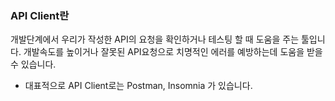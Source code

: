### API Client란
개발단계에서 우리가 작성한 API의 요청을 확인하거나 테스팅 할 때 도움을 주는 툴입니다. 개발속도를 높이거나 잘못된 API요청으로 치명적인 에러를 예방하는데 도움을 받을 수 있습니다.

- 대표적으로 API Client로는 Postman, Insomnia 가 있습니다.